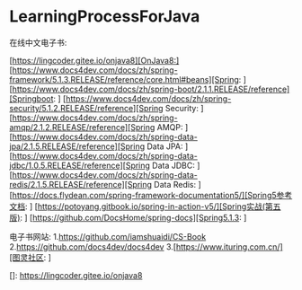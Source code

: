 # LearningProcessForJava

在线中文电子书:    

[https://lingcoder.gitee.io/onjava8][OnJava8:]</br> 
[https://www.docs4dev.com/docs/zh/spring-framework/5.1.3.RELEASE/reference/core.html#beans][Spring: ]
[https://www.docs4dev.com/docs/zh/spring-boot/2.1.1.RELEASE/reference][Springboot: ]
[https://www.docs4dev.com/docs/zh/spring-security/5.1.2.RELEASE/reference][Spring Security: ]
[https://www.docs4dev.com/docs/zh/spring-amqp/2.1.2.RELEASE/reference][Spring AMQP: ]
[https://www.docs4dev.com/docs/zh/spring-data-jpa/2.1.5.RELEASE/reference][Spring Data JPA: ]
[https://www.docs4dev.com/docs/zh/spring-data-jdbc/1.0.5.RELEASE/reference][Spring Data JDBC: ]
[https://www.docs4dev.com/docs/zh/spring-data-redis/2.1.5.RELEASE/reference][Spring Data Redis: ]
[https://docs.flydean.com/spring-framework-documentation5/][Spring5参考文档: ]
[https://potoyang.gitbook.io/spring-in-action-v5/][Spring实战(第五版): ]
[https://github.com/DocsHome/spring-docs][Spring5.1.3: ]

电子书网站:
    1.https://github.com/iamshuaidi/CS-Book
    2.https://github.com/docs4dev/docs4dev
    3.[https://www.ituring.com.cn/][图灵社区: ]

[]: https://lingcoder.gitee.io/onjava8

[Spring: ]: https://www.docs4dev.com/docs/zh/spring-framework/5.1.3.RELEASE/reference/core.html#beans

[Springboot: ]: https://www.docs4dev.com/docs/zh/spring-boot/2.1.1.RELEASE/reference

[Spring Security: ]: https://www.docs4dev.com/docs/zh/spring-security/5.1.2.RELEASE/reference

[Spring AMQP: ]: https://www.docs4dev.com/docs/zh/spring-amqp/2.1.2.RELEASE/reference

[Spring Data JPA: ]: https://www.docs4dev.com/docs/zh/spring-data-jpa/2.1.5.RELEASE/reference

[Spring Data JDBC: ]: https://www.docs4dev.com/docs/zh/spring-data-jdbc/1.0.5.RELEASE/reference

[Spring Data Redis: ]: https://www.docs4dev.com/docs/zh/spring-data-redis/2.1.5.RELEASE/reference

[Spring5参考文档: ]: https://docs.flydean.com/spring-framework-documentation5/

[Spring实战(第五版): ]: https://potoyang.gitbook.io/spring-in-action-v5/

[Spring5.1.3: ]: https://github.com/DocsHome/spring-docs

[图灵社区: ]: https://www.ituring.com.cn/